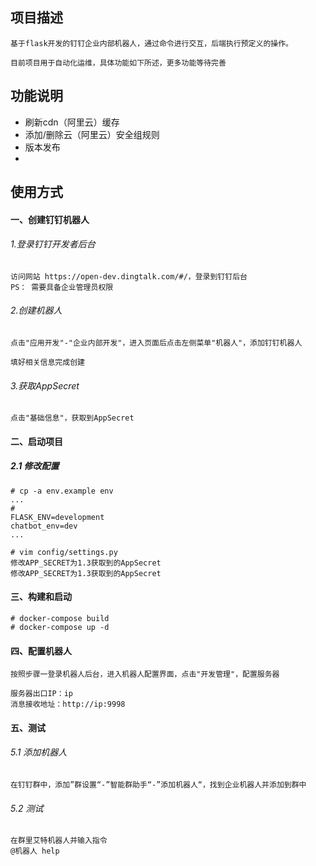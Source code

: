 ## 项目描述
```angular2html
基于flask开发的钉钉企业内部机器人，通过命令进行交互，后端执行预定义的操作。

目前项目用于自动化运维，具体功能如下所述，更多功能等待完善
```
## 功能说明
* 刷新cdn（阿里云）缓存
* 添加/删除云（阿里云）安全组规则
* 版本发布
* 
## 使用方式
#### 一、创建钉钉机器人
###### 1.登录钉钉开发者后台
```angular2html
访问网站 https://open-dev.dingtalk.com/#/，登录到钉钉后台
PS： 需要具备企业管理员权限
```
###### 2.创建机器人
```angular2html
点击"应用开发"-"企业内部开发"，进入页面后点击左侧菜单"机器人"，添加钉钉机器人

填好相关信息完成创建
```
###### 3.获取AppSecret
```angular2html
点击"基础信息"，获取到AppSecret
```
#### 二、启动项目
##### 2.1 修改配置

```angular2html
# cp -a env.example env
...
# 
FLASK_ENV=development
chatbot_env=dev
...

# vim config/settings.py 
修改APP_SECRET为1.3获取到的AppSecret
修改APP_SECRET为1.3获取到的AppSecret
```
#### 三、构建和启动
```
# docker-compose build
# docker-compose up -d
```
#### 四、配置机器人
```angular2html
按照步骤一登录机器人后台，进入机器人配置界面，点击"开发管理"，配置服务器

服务器出口IP：ip
消息接收地址：http://ip:9998
```

#### 五、测试
###### 5.1 添加机器人
```angular2html
在钉钉群中，添加”群设置“-”智能群助手“-”添加机器人“，找到企业机器人并添加到群中
```
###### 5.2 测试
```angular2html
在群里艾特机器人并输入指令
@机器人 help

```
